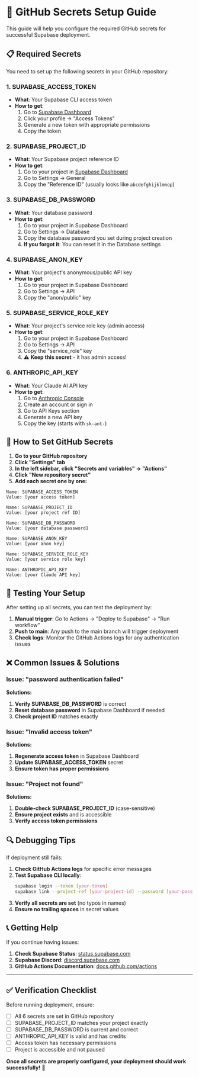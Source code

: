 # 🔐 GitHub Secrets Setup Guide

This guide will help you configure the required GitHub secrets for successful Supabase deployment.

## 📋 Required Secrets

You need to set up the following secrets in your GitHub repository:

### 1. **SUPABASE_ACCESS_TOKEN**
- **What**: Your Supabase CLI access token
- **How to get**:
  1. Go to [Supabase Dashboard](https://supabase.com/dashboard)
  2. Click your profile → "Access Tokens"
  3. Generate a new token with appropriate permissions
  4. Copy the token

### 2. **SUPABASE_PROJECT_ID** 
- **What**: Your Supabase project reference ID
- **How to get**:
  1. Go to your project in [Supabase Dashboard](https://supabase.com/dashboard)
  2. Go to Settings → General
  3. Copy the "Reference ID" (usually looks like `abcdefghijklmnop`)

### 3. **SUPABASE_DB_PASSWORD**
- **What**: Your database password
- **How to get**:
  1. Go to your project in Supabase Dashboard
  2. Go to Settings → Database
  3. Copy the database password you set during project creation
  4. **If you forgot it**: You can reset it in the Database settings

### 4. **SUPABASE_ANON_KEY**
- **What**: Your project's anonymous/public API key
- **How to get**:
  1. Go to your project in Supabase Dashboard
  2. Go to Settings → API
  3. Copy the "anon/public" key

### 5. **SUPABASE_SERVICE_ROLE_KEY**
- **What**: Your project's service role key (admin access)
- **How to get**:
  1. Go to your project in Supabase Dashboard
  2. Go to Settings → API
  3. Copy the "service_role" key
  4. ⚠️ **Keep this secret** - it has admin access!

### 6. **ANTHROPIC_API_KEY**
- **What**: Your Claude AI API key
- **How to get**:
  1. Go to [Anthropic Console](https://console.anthropic.com/)
  2. Create an account or sign in
  3. Go to API Keys section
  4. Generate a new API key
  5. Copy the key (starts with `sk-ant-`)

## 🔧 How to Set GitHub Secrets

1. **Go to your GitHub repository**
2. **Click "Settings" tab**
3. **In the left sidebar, click "Secrets and variables" → "Actions"**
4. **Click "New repository secret"**
5. **Add each secret one by one:**

```
Name: SUPABASE_ACCESS_TOKEN
Value: [your access token]

Name: SUPABASE_PROJECT_ID  
Value: [your project ref ID]

Name: SUPABASE_DB_PASSWORD
Value: [your database password]

Name: SUPABASE_ANON_KEY
Value: [your anon key]

Name: SUPABASE_SERVICE_ROLE_KEY
Value: [your service role key]

Name: ANTHROPIC_API_KEY
Value: [your Claude API key]
```

## 🧪 Testing Your Setup

After setting up all secrets, you can test the deployment by:

1. **Manual trigger**: Go to Actions → "Deploy to Supabase" → "Run workflow"
2. **Push to main**: Any push to the main branch will trigger deployment
3. **Check logs**: Monitor the GitHub Actions logs for any authentication issues

## ❌ Common Issues & Solutions

### Issue: "password authentication failed"
**Solutions:**
1. **Verify SUPABASE_DB_PASSWORD** is correct
2. **Reset database password** in Supabase Dashboard if needed
3. **Check project ID** matches exactly

### Issue: "Invalid access token" 
**Solutions:**
1. **Regenerate access token** in Supabase Dashboard
2. **Update SUPABASE_ACCESS_TOKEN** secret
3. **Ensure token has proper permissions**

### Issue: "Project not found"
**Solutions:**
1. **Double-check SUPABASE_PROJECT_ID** (case-sensitive)
2. **Ensure project exists** and is accessible
3. **Verify access token permissions**

## 🔍 Debugging Tips

If deployment still fails:

1. **Check GitHub Actions logs** for specific error messages
2. **Test Supabase CLI locally**:
   ```bash
   supabase login --token [your-token]
   supabase link --project-ref [your-project-id] --password [your-password]
   ```
3. **Verify all secrets are set** (no typos in names)
4. **Ensure no trailing spaces** in secret values

## 📞 Getting Help

If you continue having issues:

1. **Check Supabase Status**: [status.supabase.com](https://status.supabase.com)
2. **Supabase Discord**: [discord.supabase.com](https://discord.supabase.com)
3. **GitHub Actions Documentation**: [docs.github.com/actions](https://docs.github.com/en/actions)

---

## ✅ Verification Checklist

Before running deployment, ensure:

- [ ] All 6 secrets are set in GitHub repository
- [ ] SUPABASE_PROJECT_ID matches your project exactly
- [ ] SUPABASE_DB_PASSWORD is current and correct
- [ ] ANTHROPIC_API_KEY is valid and has credits
- [ ] Access token has necessary permissions
- [ ] Project is accessible and not paused

**Once all secrets are properly configured, your deployment should work successfully!** 🚀